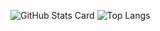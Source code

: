 ![GitHub Stats Card](https://github-readme-stats.vercel.app/api?username=kogepanh&show_icons=true&count_private=true&hide=contribs,prs)
![Top Langs](https://github-readme-stats.vercel.app/api/top-langs/?username=kogepanh&layout=compact)